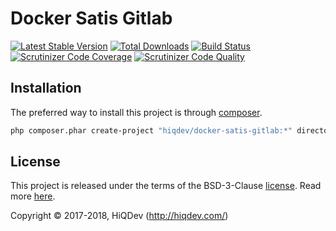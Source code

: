 # Docker Satis Gitlab

[![Latest Stable Version](https://poser.pugx.org/hiqdev/docker-satis-gitlab/v/stable)](https://packagist.org/packages/hiqdev/docker-satis-gitlab)
[![Total Downloads](https://poser.pugx.org/hiqdev/docker-satis-gitlab/downloads)](https://packagist.org/packages/hiqdev/docker-satis-gitlab)
[![Build Status](https://img.shields.io/travis/hiqdev/docker-satis-gitlab.svg)](https://travis-ci.org/hiqdev/docker-satis-gitlab)
[![Scrutinizer Code Coverage](https://img.shields.io/scrutinizer/coverage/g/hiqdev/docker-satis-gitlab.svg)](https://scrutinizer-ci.com/g/hiqdev/docker-satis-gitlab/)
[![Scrutinizer Code Quality](https://img.shields.io/scrutinizer/g/hiqdev/docker-satis-gitlab.svg)](https://scrutinizer-ci.com/g/hiqdev/docker-satis-gitlab/)

## Installation

The preferred way to install this project is through [composer](http://getcomposer.org/download/).

```sh
php composer.phar create-project "hiqdev/docker-satis-gitlab:*" directory2install
```

## License

This project is released under the terms of the BSD-3-Clause [license](LICENSE).
Read more [here](http://choosealicense.com/licenses/bsd-3-clause).

Copyright © 2017-2018, HiQDev (http://hiqdev.com/)
